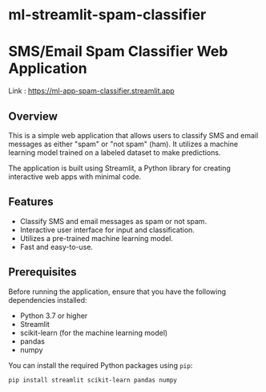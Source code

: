 # ml-streamlit-spam-classifier
# SMS/Email Spam Classifier Web Application

Link : https://ml-app-spam-classifier.streamlit.app

## Overview

This is a simple web application that allows users to classify SMS and email messages as either "spam" or "not spam" (ham). It utilizes a machine learning model trained on a labeled dataset to make predictions.

The application is built using Streamlit, a Python library for creating interactive web apps with minimal code.

## Features

- Classify SMS and email messages as spam or not spam.
- Interactive user interface for input and classification.
- Utilizes a pre-trained machine learning model.
- Fast and easy-to-use.

## Prerequisites

Before running the application, ensure that you have the following dependencies installed:

- Python 3.7 or higher
- Streamlit
- scikit-learn (for the machine learning model)
- pandas
- numpy

You can install the required Python packages using `pip`:

```bash
pip install streamlit scikit-learn pandas numpy
